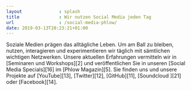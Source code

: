 ```yaml
---
layout              : splash
title               : Wir nutzen Social Media jeden Tag
url                 : /social-media-phlow/
date: 2019-03-13T20:23:21+01:00
---
```

Soziale Medien prägen das alltägliche Leben. Um am Ball zu bleiben, nutzen, interagieren und experimentieren wir täglich mit sämtlichen wichtigen Netzwerken. Unsere aktuellen Erfahrungen vermitteln wir in [Seminaren und Workshops][2] und veröffentlichen Sie in unseren [Social Media Specials][16] im [Phlow Magazin][5]. Sie finden uns und unsere Projekte auf [YouTube][13], [Twitter][12], [GitHub][11], [Soundcloud ][21] oder [Facebook][14].

